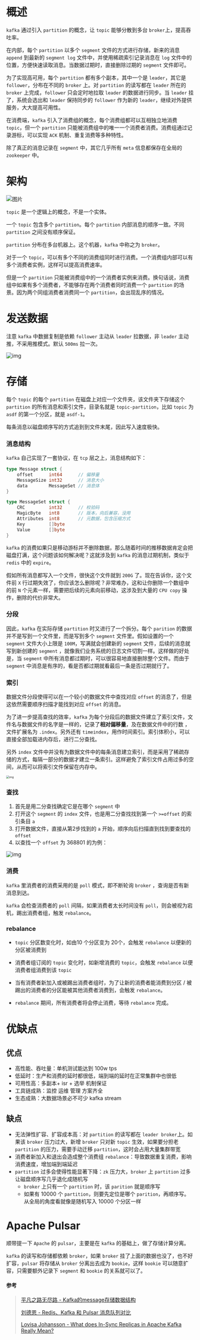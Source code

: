 # 概述

`kafka` 通过引入 `partition` 的概念，让 `topic` 能够分散到多台 `broker`上，提高吞吐率。

在内部，每个 `partition` 以多个 `segment` 文件的方式进行存储，新来的消息 `append` 到最新的 `segment log` 文件中，并使用稀疏索引记录消息在 `log` 文件中的位置，方便快速读取消息。当数据过期时，直接删除过期的 `segment` 文件即可。

为了实现高可用，每个 `partition` 都有多个副本，其中一个是 `leader`，其它是 `follower`，分布在不同的 `broker` 上。对 `partition` 的读写都在 `leader` 所在的 `broker` 上完成，`follower` 只会定时地拉取 `leader` 的数据进行同步。当 `leader` 挂了，系统会选出和 `leader` 保持同步的 `follower` 作为新的 `leader`，继续对外提供服务，大大提高可用性。

在消费端，`kafka` 引入了消费组的概念，每个消费组都可以互相独立地消费 `topic`，但一个 `partition` 只能被消费组中的唯一一个消费者消费。消费组通过记录游标，可以实现 `ACK` 机制、重复消费等多种特性。

除了真正的消息记录在 `segment` 中，其它几乎所有 `meta` 信息都保存在全局的 `zookeeper` 中。





# 架构

![图片](assets/640.png)



`topic` 是一个逻辑上的概念，不是一个实体。

一个 `topic` 包含多个 `partition`。每个 `partition` 内部消息的顺序一致。不同 `partition` 之间没有顺序保证。

`partition` 分布在多台机器上。这个机器，`kafka` 中称之为 `broker`。

对于一个 `topic`，可以有多个不同的消费组同时进行消费。一个消费组内部可以有多个消费者实例，这样可以提高消费速率。



但是一个 `partition` 只能被消费组中的一个消费者实例来消费。换句话说，消费组中如果有多个消费者，不能够存在两个消费者同时消费一个 `partition` 的场景。因为两个同组消费者消费同一个 `partition`，会出现乱序的情况。





# 发送数据

注意 `kafka` 中数据复制是依赖 `follower` 主动从 `leader` 拉数据，非 `leader` 主动推，不采用推模式。默认 `500ms` 拉一次。

![img](https://pic2.zhimg.com/v2-b7e72e9c5b9971e89ec174a2c2201ed9_b.jpg)





# 存储

每个 `topic` 的每个 `partition` 在磁盘上对应一个文件夹，该文件夹下存储这个 `partition` 的所有消息和索引文件，目录名就是 `topic-partition`，比如 `topic` 为 `asdf` 的第一个分区，就是 `asdf-1`。

每条消息以磁盘顺序写的方式追到到文件末尾，因此写入速度极快。



### 消息结构

`kafka` 自己实现了一套协议，在 `tcp` 层之上，消息结构如下：

```go
type Message struct {
	offset      int64      // 偏移量
	MessageSize int32      // 消息大小
	data        MessageSet // 消息体
}

type MessageSet struct {
    CRC         int32      // 校验码
    MagicByte   int8       // 版本，向后兼容，没用
    Attributes  int8       // 元数据，包含压缩方式
    Key         []byte
    Value       []byte
}
```



`kafka` 的消费如果只是移动游标并不删除数据，那么随着时间的推移数据肯定会把磁盘打满，这个问题该如何解决呢？这就涉及到 `kafka` 的消息过期机制，类似于 `redis` 中的 `expire`。

假如所有消息都写入一个文件，很快这个文件就到 `200G` 了。现在告诉你，这个文件前 `X` 行过期失效了，你应该怎么删除呢？非常难办，这和让你删除一个数组中的前  `N` 个元素一样，需要把后续的元素向前移动，这涉及到大量的 `CPU copy` 操作，删除的代价非常大。



### 分段

因此，`kafka` 在实际存储 `partition` 时又进行了一个拆分。每个 `parition` 的数据并不是写到一个文件里，而是写到多个 `segment` 文件里。假如设置的一个 `segment` 文件大小上限是 `100M`，写满就会创建新的 `segment` 文件，后续的消息就写到新创建的 `segment` ，就像我们业务系统的日志文件切割一样。这样做的好处是，当 `segment` 中所有消息都过期时，可以很容易地直接删除整个文件。而由于`segment` 中消息是有序的，看是否都过期就看最后一条是否过期就行了。



### 索引 

数据文件分段使得可以在一个较小的数据文件中查找对应 `offset` 的消息了，但是这依然需要顺序扫描才能找到对应 `offset` 的消息。

为了进一步提高查找的效率，`kafka` 为每个分段后的数据文件建立了索引文件，文件名与数据文件的名字是一样的，记录了**相对偏移量**，及在数据文件中的行数 ，文件扩展名为 `.index`。另外还有 `timeindex`，用作时间索引。索引体积小，可以直接全部加载进内存后，进行二分查找。

另外 `index` 文件中并没有为数据文件中的每条消息建立索引，而是采用了稀疏存储的方式，每隔一部分的数据才建立一条索引。这样避免了索引文件占用过多的空间，从而可以将索引文件保留在内存中。

<img src="https://pic4.zhimg.com/v2-72e50c12fd9c6fbf58d3b5ca14c90623_b.jpg" alt="img" style="zoom:50%;" />





### 查找

1. 首先是用二分查找确定它是在哪个 `segment` 中
2. 打开这个 `segment` 的 `index` 文件，也是用二分查找找到第一个  `>=offset` 的索引条目 `a`
3. 打开数据文件，直接从第2步找到的 `a` 开始，顺序向后扫描直到找到要查找的 `offset` 
4. 以查找一个 `offset` 为 368801 的为例：

![img](https://pic1.zhimg.com/v2-87051d884344edf9f8fd97a3dacb32d0_b.jpg)





### 消费

`kafka` 里消费者的消费采用的是 `poll` 模式，即不断轮询 `broker` ，查询是否有新消息到达。

`kafka` 会检查消费者的 `poll` 间隔，如果消费者太长时间没有 `poll`，则会被视为宕机，踢出消费者组，触发 `rebalance`。





### rebalance

- `topic` 分区数变化时，如由10 个分区变为 20个，会触发 `rebalance` 以便新的分区被消费到
- 消费者组订阅的 `topic` 变化时，如新增消费的 `topic`，会触发 `rebalance` 以便消费者组消费到该 `topic`
- 当有消费者新加入或被踢出消费者组时，为了让新的消费者能消费到分区 / 被踢出的消费者的分区能被其他消费者消费到，会触发 `rebalance`。

- `rebalance` 期间，所有消费者将会停止消费，等待 `rebalance` 完成。







# 优缺点

## 优点

- 高性能、吞吐量：单机测试能达到 100w tps
- 低延时：生产和消费的延时都很低，端到端的延时在正常集群中也很低
- 可用性高：多副本+ isr + 选举 机制保证
- 工具链成熟：监控 运维 管理 方案齐全
- 生态成熟：大数据场景必不可少 kafka stream



## 缺点

- 无法弹性扩容、扩容成本高：对 `partition` 的读写都在 `leader broker`上。如果该 `broker` 压力过大，新增 `broker` 只对新 `topic` 生效，如果要分担老 `partition` 的压力，需要手动迁移 `partition`，这时会占用大量集群带宽
- 消费者新加入和退出会造成整个消费组 `rebalance`：导致数据重复消费，影响消费速度，增加端到端延迟
- `partition` 过多会使得性能显著下降：`zk` 压力大，`broker` 上 `partition` 过多让磁盘顺序写几乎退化成随机写
  - `broker` 上只有一个 `partition` 时，该 `parition` 就是顺序写
  - 如果有 10000 个 `partition`，则要先定位是哪个 `parition`，再顺序写。从全局的角度看就像是随机写入 10000 个分区一样







# Apache Pulsar

顺带提一下 `Apache` 的 `pulsar`，主要是在 `kafka` 的基础上，做了存储计算分离。

`kafka` 的读写和存储都依赖 `broker`，如果 `broker` 挂了上面的数据也没了，也不好扩容，`pulsar` 将存储从 `broker` 分离出去成为 `bookie`，这样 `bookie` 可以随意扩容，只需要额外记录下 `segment` 和 `bookie` 的关系就可以了。





#### 参考
> [平凡之路无尽路 - Kafka的message存储数据结构](https://blog.csdn.net/gududedabai/article/details/80001523)
>
> [刘德恩 - Redis、Kafka 和 Pulsar 消息队列对比](https://mp.weixin.qq.com/s/LNQ1YvhnviKPGNsQx2A4cQ)
>
> [Lovisa Johansson - What does In-Sync Replicas in Apache Kafka Really Mean?](https://www.cloudkarafka.com/blog/what-does-in-sync-in-apache-kafka-really-mean.html)

